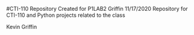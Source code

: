 #CTI-110 Repository
Created for P1LAB2
Griffin
11/17/2020
Repository for CTI-110 and Python projects related to the class

Kevin Griffin